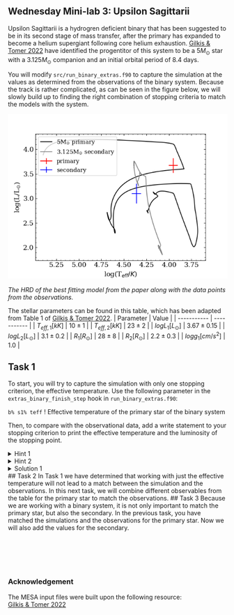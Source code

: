 ## Wednesday Mini-lab 3: Upsilon Sagittarii 
Upsilon Sagittarii is a hydrogren deficient binary that has been suggested to be in its second stage of mass transfer, after the primary has expanded to become a helium supergiant following core helium exhaustion. [Gilkis & Tomer 2022](https://ui.adsabs.harvard.edu/abs/2023MNRAS.518.3541G/abstract) have identified the progentitor of this system to be a $5 M_{\odot}$ star with a $3.125 M_{\odot}$ companion and an initial orbital period of 8.4 days.

You will modify `src/run_binary_extras.f90` to capture the simulation at the values as determined from the observations of the binary system. Because the track is rather complicated, as can be seen in the figure below, we will slowly build up to finding the right combination of stopping criteria to match the models with the system.

![image](HRDUpsSag.png)

*The HRD of the best fitting model from the paper along with the data points from the observations.*

The stellar parameters can be found in this table, which has been adapted from Table 1 of [Gilkis & Tomer 2022](https://ui.adsabs.harvard.edu/abs/2023MNRAS.518.3541G/abstract).
| Parameter       | Value       |
| -----------     | ----------- |
| $T_{eff,1}[kK]$      | $10\pm1$       |
| $T_{eff,2}[kK]$      | $23\pm2$        |
| $logL_{1}[L_{\odot}]$    | $3.67\pm0.15$       |
| $logL_{2}[L_{\odot}]$    | $3.1\pm0.2$        |
| $R_{1}[R_{\odot}]$       | $28\pm8$       |
| $R_{2}[R_{\odot}]$       | $2.2\pm0.3$        |
| $logg_{1}[cm/s^{2}]$   | $1.0$            |


## Task 1
To start, you will try to capture the simulation with only one stopping criterion, the effective temperature. Use the following parameter in the `extras_binary_finish_step` hook in `run_binary_extras.f90`: 

`b% s1% teff` ! Effective temperature of the primary star of the binary system

Then, to compare with the observational data, add a write statement to your stopping criterion to print the effective temperature and the luminosity of the stopping point.

<details>
  <summary>Hint 1</summary>

It is important to check the units of the parameters in MESA as compared to the units given in the literature. The effective temperature is given in kK in the table, while MESA uses Kelvin in the output.

</details>
<details>
  <summary>Hint 2</summary>
  
  `write(*,*) "(your text)", (values) `
  
 is used to print text to the terminal by calling the appropriate values.
</details>


<details>
  <summary>Solution 1</summary>
  
  ```fortran
         if (log10(b% s1% teff) .gt. 4.3) then
               extras_binary_finish_step = terminate
               write(*,*) "terminating at effective temperature"
               write(*,*) "the effective temperature and luminosity are:" b% s1% teff, b% s1% logL
               return
         end if  
```
</details>
## Task 2
In Task 1 we have determined that working with just the effective temperature will not lead to a match between the simulation and the observations. In this next task, we will combine different observables from the table for the primary star to match the observations.
## Task 3
Because we are working with a binary system, it is not only important to match the primary star, but also the secondary. In the previous task, you have matched the simulations and the observations for the primary star. Now we will also add the values for the secondary.


<br><br><br><br>
### Acknowledgement
The MESA input files were built upon the following resource:  
[Gilkis & Tomer 2022](https://ui.adsabs.harvard.edu/abs/2023MNRAS.518.3541G/abstract)
